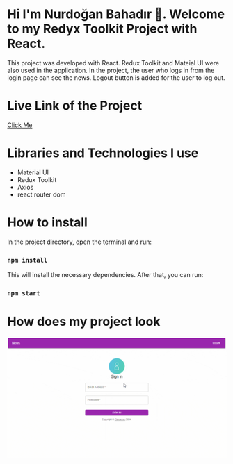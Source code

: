 # Hi I'm Nurdoğan Bahadır 👋. Welcome to my Redyx Toolkit Project with React.

This project was developed with React. Redux Toolkit and Mateial UI were also used in the application. In the project, the user who logs in from the login page can see the news. Logout button is added for the user to log out.

# Live Link of the Project

[Click Me](https://redux-toolkit-nurdoganbahadir.netlify.app/login)

# Libraries and Technologies I use

- Material UI
- Redux Toolkit
- Axios
- react router dom
  


# How to install

In the project directory, open the terminal and run:

### `npm install`

This will install the necessary dependencies. After that, you can run:

### `npm start`







# How does my project look

![Redux Toolkit](./project.gif)
